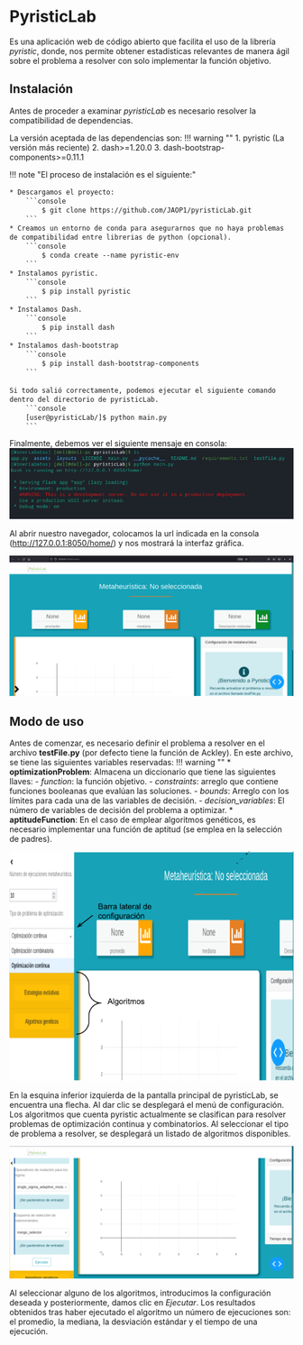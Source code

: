 # PyristicLab
Es una aplicación web de código abierto que facilita el uso de la librería  *pyristic*, donde, nos permite obtener estadísticas relevantes de manera ágil sobre el problema a resolver con solo implementar la función objetivo.

## Instalación
Antes de proceder a examinar *pyristicLab* es necesario resolver la compatibilidad de dependencias. 

La versión aceptada de las dependencias son:
!!! warning ""
    1. pyristic (La versión más reciente)
    2. dash>=1.20.0
    3. dash-bootstrap-components>=0.11.1


!!! note "El proceso de instalación es el siguiente:"

    * Descargamos el proyecto:
        ```console
            $ git clone https://github.com/JAOP1/pyristicLab.git
        ```
    * Creamos un entorno de conda para asegurarnos que no haya problemas de compatibilidad entre librerias de python (opcional).
        ```console
            $ conda create --name pyristic-env
        ```
    * Instalamos pyristic.
        ```console
            $ pip install pyristic 
        ```
    * Instalamos Dash.
        ```console
            $ pip install dash
        ```
    * Instalamos dash-bootstrap
        ```console
            $ pip install dash-bootstrap-components
        ```

    Si todo salió correctamente, podemos ejecutar el siguiente comando dentro del directorio de pyristicLab.
        ```console
        [user@pyristicLab/]$ python main.py
        ```

Finalmente, debemos ver el siguiente mensaje en consola:
![Mensaje en consola del proyecto.](assets/dashMessage.png)


Al abrir nuestro navegador, colocamos la url indicada en la consola (http://127.0.0.1:8050/home/) y nos mostrará la interfaz gráfica. 

![Interfaz de pyristicLab.](assets/pyristicLab.png)

## Modo de uso
Antes de comenzar, es necesario definir el problema a resolver en el archivo **testFile.py** (por defecto tiene la función de Ackley).  En este archivo, se tiene las siguientes variables reservadas: 
!!! warning ""
    * **optimizationProblem**: Almacena un diccionario que tiene las siguientes llaves:
        - *function*: la función objetivo.
        - *constraints*: arreglo que contiene funciones booleanas que evalúan las soluciones.
        - *bounds*: Arreglo con los límites para cada una de las variables de decisión.
        - *decision\_variables*: El número de variables de decisión del problema a optimizar.
    * **aptitudeFunction**: En el caso de emplear algoritmos genéticos, es necesario implementar una función de aptitud (se emplea en la selección de padres). 



![Barra de configuración de pyristicLab.](assets/pyristicDescription.png)

En la esquina inferior izquierda de la pantalla principal de pyristicLab, se encuentra una flecha. Al dar clic se desplegará el menú de configuración. Los algoritmos que cuenta pyristic actualmente se clasifican para resolver problemas de optimización continua y combinatorios. Al seleccionar el tipo de problema a resolver, se desplegará un listado de algoritmos disponibles.


![Configuración de estrategias evolutivas.](assets/pyristicLabExecute.png)

Al seleccionar alguno de los algoritmos, introducimos la configuración deseada y posteriormente, damos clic en *Ejecutar*. Los resultados obtenidos tras haber ejecutado el algoritmo un número de ejecuciones son: el promedio, la mediana, la desviación estándar y el tiempo de una ejecución. 
